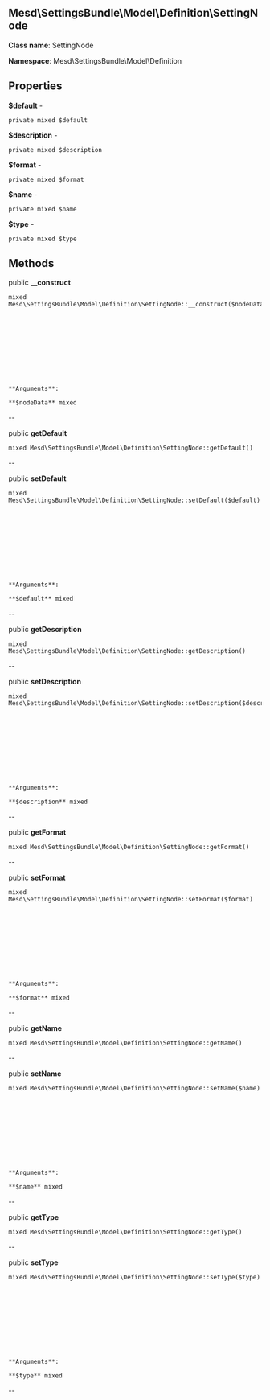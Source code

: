 Mesd\SettingsBundle\Model\Definition\SettingNode
---------------

    

    


**Class name**: SettingNode

**Namespace**: Mesd\SettingsBundle\Model\Definition









Properties
----------


**$default** - 



    private mixed $default






**$description** - 



    private mixed $description






**$format** - 



    private mixed $format






**$name** - 



    private mixed $name






**$type** - 



    private mixed $type






Methods
-------


public **__construct**

    mixed Mesd\SettingsBundle\Model\Definition\SettingNode::__construct($nodeData)











    **Arguments**:

    **$nodeData** mixed 


--


public **getDefault**

    mixed Mesd\SettingsBundle\Model\Definition\SettingNode::getDefault()












--


public **setDefault**

    mixed Mesd\SettingsBundle\Model\Definition\SettingNode::setDefault($default)











    **Arguments**:

    **$default** mixed 


--


public **getDescription**

    mixed Mesd\SettingsBundle\Model\Definition\SettingNode::getDescription()












--


public **setDescription**

    mixed Mesd\SettingsBundle\Model\Definition\SettingNode::setDescription($description)











    **Arguments**:

    **$description** mixed 


--


public **getFormat**

    mixed Mesd\SettingsBundle\Model\Definition\SettingNode::getFormat()












--


public **setFormat**

    mixed Mesd\SettingsBundle\Model\Definition\SettingNode::setFormat($format)











    **Arguments**:

    **$format** mixed 


--


public **getName**

    mixed Mesd\SettingsBundle\Model\Definition\SettingNode::getName()












--


public **setName**

    mixed Mesd\SettingsBundle\Model\Definition\SettingNode::setName($name)











    **Arguments**:

    **$name** mixed 


--


public **getType**

    mixed Mesd\SettingsBundle\Model\Definition\SettingNode::getType()












--


public **setType**

    mixed Mesd\SettingsBundle\Model\Definition\SettingNode::setType($type)











    **Arguments**:

    **$type** mixed 


--

